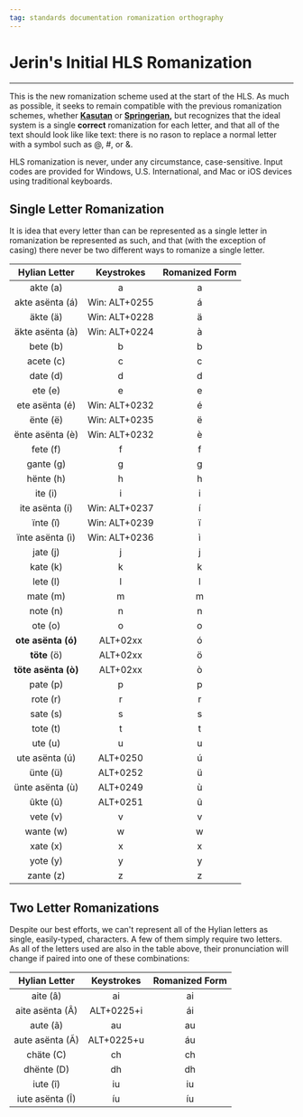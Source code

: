 ```yaml
---
tag: standards documentation romanization orthography
---
```

# Jerin's Initial HLS Romanization
---
This is the new romanization scheme used at the start of the HLS. As much as possible, it seeks to remain compatible with the previous romanization schemes, whether **[Kasutan](kasuto-roman)** or **[Springerian](springer-roman),** but recognizes that the ideal system is a single **correct** romanization for each letter, and that all of the text should look like like text: there is no rason to replace a normal letter with a symbol such as @, \#, or \&.

HLS romanization is never, under any circumstance, case-sensitive. Input codes are provided for Windows, U.S. International, and Mac or iOS devices using traditional keyboards.

## Single Letter Romanization
It is idea that every letter than can be represented as a single letter in romanization be represented as such, and that (with the exception of casing) there never be two different ways to romanize a single letter.

| Hylian Letter | Keystrokes | Romanized Form |
|:-:|:-:|:-:|
| akte (a) | a | a |
| akte asënta (á) | Win: ALT+0255 | á |
| äkte (ä) | Win: ALT+0228 | ä |
| äkte asënta (à) | Win: ALT+0224 | à |
| bete (b) | b | b |
| acete (c) | c | c |
| date (d) | d | d |
| ete (e) | e | e |
| ete asënta (é) | Win: ALT+0232 | é |
| ënte (ë) | Win: ALT+0235 | ë |
| ënte asënta (è) | Win: ALT+0232 | è |
| fete (f) | f | f |
| gante (g) | g | g |
| hënte (h) | h | h |
| ite (i) | i | i |
| ite asënta (í) | Win: ALT+0237 | í |
| ïnte (ï) | Win: ALT+0239 | ï |
| ïnte asënta (ì) | Win: ALT+0236 | ì |
| jate (j) | j | j |
| kate (k) | k | k |
| lete (l) | l | l |
| mate (m) | m | m |
| note (n) | n | n |
| ote (o) | o | o |
| **ote asënta (ó)** | ALT+02xx | ó |
| **töte** (ö) | ALT+02xx | ö |
| **töte asënta (ò)** | ALT+02xx | ò |
| pate (p) | p | p |
| rote (r) | r | r |
| sate (s) | s | s |
| tote (t) | t | t |
| ute (u) | u | u |
| ute asënta (ú) | ALT+0250 | ú |
| ünte (ü) | ALT+0252 | ü |
| ünte asënta (ù) | ALT+0249 | ù |
| ûkte (û) | ALT+0251 | û |
| vete (v) | v | v |
| wante (w) | w | w |
| xate (x) | x | x |
| yote (y) | y | y |
| zante (z) | z | z |

## Two Letter Romanizations
Despite our best efforts, we can't represent all of the Hylian letters as single, easily-typed, characters. A few of them simply require two letters. As all of the letters used are also in the table above, their pronunciation will change if paired into one of these combinations:

| Hylian Letter | Keystrokes | Romanized Form |
|:-:|:-:|:-:|
| aite (â) | ai | ai |
| aite asënta (Â) | ALT+0225+i | ái |
| aute (ã) | au | au |
| aute asënta (Ã) | ALT+0225+u | áu |
| chäte (C) | ch | ch |
| dhënte (D) | dh | dh |
| iute (î) | iu | iu |
| iute asënta (Î) | íu | íu |

